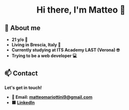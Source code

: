 <p>
  <h1 align="center"><b>Hi there, I'm Matteo 👋</h1>
</p>

## 💭 About me

- 21 y/o 🎂
- Living in Brescia, Italy 📍
- Currently studying at ITS Academy LAST (Verona) 🤓
- Trying to be a web developer 💻

## 📫 Contact

Let's get in touch!

- 📩 Email: matteomariottini9@gmail.com
- 🟦 [LinkedIn](https://linkedin.com/in/matteo-mariottini)

<!--
**mariottini/mariottini** is a ✨ _special_ ✨ repository because its `README.md` (this file) appears on your GitHub profile.

Here are some ideas to get you started:

- 🔭 I’m currently working on ...
- 🌱 I’m currently learning ...
- 👯 I’m looking to collaborate on ...
- 🤔 I’m looking for help with ...
- 💬 Ask me about ...
- 📫 How to reach me: ...
- 😄 Pronouns: ...
- ⚡ Fun fact: ...
-->
